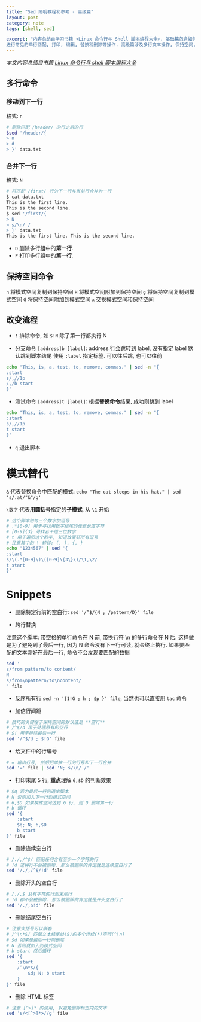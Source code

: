 ```yaml
---
title: "Sed 简明教程和参考 - 高级篇"
layout: post
category: note
tags: [shell, sed]

excerpt: "内容总结自学习书籍 <Linux 命令行与 Shell 脚本编程大全>. 基础篇包含如何在命令行和使用文件运行 sed 脚本,
进行常见的单行匹配, 打印, 编辑, 替换和删除等操作. 高级篇涉及多行文本操作, 保持空间, 模式替代等相关内容."
---
```


_本文内容总结自书籍 [Linux 命令行与 shell 脚本编程大全](https://union-click.jd.com/jdc?e=618%7Cpc%7C&p=JF8BANYJK1olXwUAU11UD0sRBV8IGVsdVQICUm4ZVxNJXF9RXh5UHw0cSgYYXBcIWDoXSQVJQwYAVFZVDEsRHDZNRwYlFUJnCSkrFg11YDNcez9uHGECMT0pXkcbM244GFoVXQEKUl9VCXsnA2g4STXN67Da8e9B3OGY1uefK1olXQEEVVZeAEIQAmoJEmsSXQ8yMAEFfwhDUzU4K2sWbQECXUpbegpFF2l6K2sVbQUyFjBUDR4fV2YOElNGCFEHB11ZWEIWBm8MTlgWVQ5WAF0IXXsVAm4MEmsl)_

## 多行命令

### 移动到下一行

格式: `n`

```sh
# 删除匹配 /header/ 的行之后的行
$sed '/header/{
> n
> d
> }' data.txt
```

### 合并下一行

格式: `N`

```sh
# 将匹配 /first/ 行的下一行与当前行合并为一行
$ cat data.txt
This is the first line.
This is the second line.
$ sed '/first/{
> N
> s/\n/ /
> }' data.txt
This is the first line. This is the second line.
```

- `D` 删除多行组中的**第一行**.
- `P` 打印多行组中的**第一行**.

## 保持空间命令

`h` 将模式空间复制到保持空间
`H` 将模式空间附加到保持空间
`g` 将保持空间复制到模式空间
`G` 将保持空间附加到模式空间
`x` 交换模式空间和保持空间

## 改变流程

- `!` 排除命令, 如 `$!N` 除了第一行都执行 N

- 分支命令 `[address]b [label]`: address 行会跳转到 label, 没有指定 label 默认跳到脚本结尾
使用 `:label` 指定标签. 可以往后跳, 也可以往前

```sh
echo "This, is, a, test, to, remove, commas." | sed -n '{
:start
s/,//1p
/,/b start
}'
```

- 测试命令 `[address]t [label]`: 根据**替换命令**结果, 成功则跳到 label

```sh
echo "This, is, a, test, to, remove, commas." | sed -n '{
:start
s/,//1p
t start
}'
```

- `q` 退出脚本

# 模式替代

`&` 代表替换命令中匹配的模式: `echo "The cat sleeps in his hat." | sed 's/.at/"&"/g'`

`\数字` 代表**用圆括号**指定的**子模式**, 从 `\1` 开始

```sh
# 这个脚本给每三个数字加逗号
# .*[0-9] 用于寻找用数字结尾的任意长度字符
# [0-9]{3} 寻找若干组三位数字
# t 用于遍历这个数字, 知道放置好所有逗号
# 注意其中的 \ 转移: (, ), {, }
echo "1234567" | sed '{
:start
s/\(.*[0-9]\)\([0-9]\{3\}\)/\1,\2/
t start
}'
```

# Snippets

- 删除特定行前的空白行: `sed '/^$/{N ; /pattern/D}' file`

- 跨行替换

注意这个脚本: 带空格的单行命令在 N 前, 带换行符 \n 的多行命令在 N 后.
这样做是为了避免到了最后一行, 因为 N 命令没有下一行可读, 就会终止执行.
如果要匹配的文本刚好在最后一行, 命令不会发现要匹配的数据

```sh
sed '
s/from pattern/to content/
N
s/from\npattern/to\ncontent/
' file
```

- 反序所有行 `sed -n '{1!G ; h ; $p }' file`, 当然也可以直接用 `tac` 命令

- 加倍行间距

```sh
# 技巧的关键在于保持空间的默认值是 **空行**
# /^$/d 用于处理原有的空行
# $! 用于排除最后一行
sed '/^$/d ; $!G' file
```

- 给文件中的行编号

```sh
# = 输出行号, 然后把单独一行的行号和下一行合并
sed '=' file | sed 'N; s/\n/ /'
```

- 打印末尾 5 行, **重点**理解 `6,$D` 的判断效果

```sh
# $q 若为最后一行则退出脚本
# N 否则加入下一行到模式空间
# 6,$D 如果模式空间达到 6 行, 则 D 删除第一行
# b 循环
sed '{
    :start
    $q; N; 6,$D
    b start
}' file
```

- 删除连续空白行

```sh
# /./,/^$/ 匹配任何含有至少一个字符的行
# !d 这种行不会被删除. 那么被删除的肯定就是连续空白行了
sed '/./,/^$/!d' file
```

- 删除开头的空白行

```sh
# /./,$ 从有字符的行到末尾行
# !d 都不会被删除. 那么被删除的肯定就是开头空白行了
sed '/./,$!d' file
```

- 删除结尾空白行

```sh
# 注意大括号可以嵌套
# /^\n*$/ 匹配文本结尾处($)的多个连续(*)空行(^\n)
# $d 如果是最后一行则删除
# N 否则就加入到模式空间
# b start 然后循环
sed '{
    :start
    /^\n*$/{
        $d; N; b start
    }
}' file
```

- 删除 HTML 标签

```sh
# 注意 [^>]* 的使用, 以避免删除标签内的文本
sed 's/<[^>]*>//g' file
```

